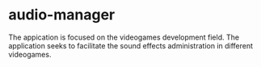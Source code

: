 # audio-manager
The appication is focused on the videogames development field. The application seeks to facilitate the sound effects administration in different videogames.
